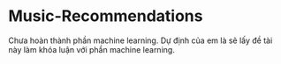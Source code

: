 # Music-Recommendations
Chưa hoàn thành phần machine learning. Dự định của em là sẽ lấy đề tài này làm khóa luận với phần machine learning.
